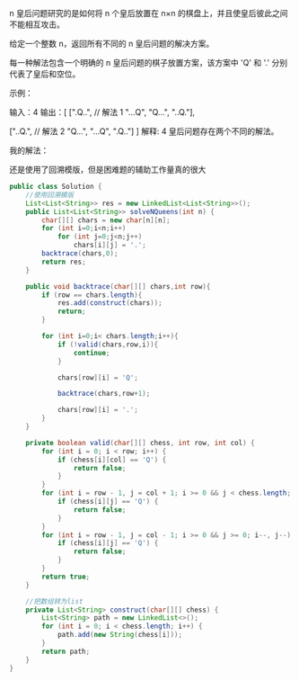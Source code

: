 n 皇后问题研究的是如何将 n 个皇后放置在 n×n 的棋盘上，并且使皇后彼此之间不能相互攻击。

给定一个整数 n，返回所有不同的 n 皇后问题的解决方案。

每一种解法包含一个明确的 n 皇后问题的棋子放置方案，该方案中 'Q' 和 '.' 分别代表了皇后和空位。

示例：

输入：4
输出：[
 [".Q..",  // 解法 1
  "...Q",
  "Q...",
  "..Q."],

 ["..Q.",  // 解法 2
  "Q...",
  "...Q",
  ".Q.."]
]
解释: 4 皇后问题存在两个不同的解法。



我的解法：

还是使用了回溯模版，但是困难题的辅助工作量真的很大

```java
public class Solution {
    //使用回溯模版
    List<List<String>> res = new LinkedList<List<String>>();
    public List<List<String>> solveNQueens(int n) {
        char[][] chars = new char[n][n];
        for (int i=0;i<n;i++)
            for (int j=0;j<n;j++)
                chars[i][j] = '.';
        backtrace(chars,0);
        return res;
    }

    public void backtrace(char[][] chars,int row){
        if (row == chars.length){
            res.add(construct(chars));
            return;
        }

        for (int i=0;i< chars.length;i++){
            if (!valid(chars,row,i)){
                continue;
            }

            chars[row][i] = 'Q';

            backtrace(chars,row+1);

            chars[row][i] = '.';
        }
    }

    private boolean valid(char[][] chess, int row, int col) {
        for (int i = 0; i < row; i++) {
            if (chess[i][col] == 'Q') {
                return false;
            }
        }
        for (int i = row - 1, j = col + 1; i >= 0 && j < chess.length; i--, j++) {
            if (chess[i][j] == 'Q') {
                return false;
            }
        }
        for (int i = row - 1, j = col - 1; i >= 0 && j >= 0; i--, j--) {
            if (chess[i][j] == 'Q') {
                return false;
            }
        }
        return true;
    }

    //把数组转为list
    private List<String> construct(char[][] chess) {
        List<String> path = new LinkedList<>();
        for (int i = 0; i < chess.length; i++) {
            path.add(new String(chess[i]));
        }
        return path;
    }
}
```

